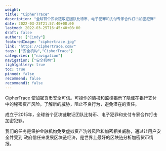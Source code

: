 ```yaml
---
weight: 
title: "CipherTrace"
description: "全球首个区块链取证团队比特币、电子犯罪和支付专家合作打击加密犯罪"
date: 2022-03-25T21:57:40+08:00
lastmod: 2022-03-25T16:45:40+08:00
draft: false
authors: ["Cindy"]
featuredImage: "ciphertrace.jpg"
link: "https://ciphertrace.com/"
tags: ["安全机构","CipherTrace"]
categories: ["navigation"]
navigation: ["安全机构"]
lightgallery: true
toc: true
pinned: false
recommend: false
recommend1: false
---
```


CipherTrace 使加密货币安全可信。可操作的情报和监控揭示了隐藏在银行支付中的秘密资产风险。了解新的威胁，阻止不良行为，避免潜在的责任。

成立于2015年，全球首个区块链取证团队比特币、电子犯罪和支付专家合作打击加密犯罪。

我们的任务是保护金融机构免受虚拟资产洗钱风险和加密相关威胁，通过让用户安全并受到
政府信任来发展区块链经济，是世界上最好的区块链分析加密货币情报。